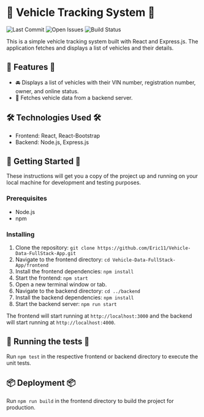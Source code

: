 # 🚗 Vehicle Tracking System 🚗

![Last Commit](https://img.shields.io/github/last-commit/Jagoda11/Vehicle-Data-FullStack-App/master?style=flat-square&color=blue)
![Open Issues](https://img.shields.io/github/issues/Jagoda11/Vehicle-Data-FullStack-App?style=flat-square&color=orange)
![Build Status](https://github.com/Jagoda11/Vehicle-Data-FullStack-App/actions/workflows/npm-update.yml/badge.svg?branch=master)

This is a simple vehicle tracking system built with React and Express.js. The application fetches and displays a list of vehicles and their details.

## 🌟 Features 🌟

- 🚘 Displays a list of vehicles with their VIN number, registration number, owner, and online status.
- 📡 Fetches vehicle data from a backend server.

## 🛠️ Technologies Used 🛠️

- Frontend: React, React-Bootstrap
- Backend: Node.js, Express.js

## 🚀 Getting Started 🚀

These instructions will get you a copy of the project up and running on your local machine for development and testing purposes.

### Prerequisites

- Node.js
- npm

### Installing

1. Clone the repository: `git clone https://github.com/Eric11/Vehicle-Data-FullStack-App.git`
2. Navigate to the frontend directory: `cd Vehicle-Data-FullStack-App/frontend`
3. Install the frontend dependencies: `npm install`
4. Start the frontend: `npm start`
5. Open a new terminal window or tab.
6. Navigate to the backend directory: `cd ../backend`
7. Install the backend dependencies: `npm install`
8. Start the backend server: `npm run start`

The frontend will start running at `http://localhost:3000` and the backend will start running at `http://localhost:4000`.

## 🧪 Running the tests 🧪

Run `npm test` in the respective frontend or backend directory to execute the unit tests.

## 📦 Deployment 📦

Run `npm run build` in the frontend directory to build the project for production.
